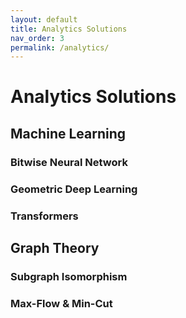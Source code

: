```yaml
---
layout: default
title: Analytics Solutions
nav_order: 3
permalink: /analytics/
---
```


# Analytics Solutions

## Machine Learning

### Bitwise Neural Network

### Geometric Deep Learning

### Transformers

## Graph Theory

### Subgraph Isomorphism

### Max-Flow & Min-Cut
